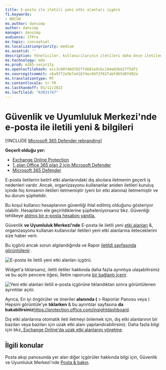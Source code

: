 ```yaml
---
title: E-posta ile iletili yeni etki alanları içgörü
f1.keywords:
- NOCSH
ms.author: dansimp
author: dansimp
manager: dansimp
audience: ITPro
ms.topic: conceptual
ms.localizationpriority: medium
ms.assetid: ''
description: Yöneticiler, kullanıcılarının iletileri daha önce iletilen dış etki alanlarına ne zaman ileteceklerini araştırmak için Güvenlik & Uyumluluk Merkezi'nde Posta akışı panosunda yeni etki alanlarının iletilen e-posta ile ilgili içgörülerini nasıl kullanacaklarını öğrenebilirler.
ms.technology: mdo
ms.prod: m365-security
ms.openlocfilehash: ecc3c00f40d702f74681e9cbc194e83bd27f5df2
ms.sourcegitcommit: c6a97f2a5b7a41b74ec84f2f62fabfd65d8fd92a
ms.translationtype: MT
ms.contentlocale: tr-TR
ms.lasthandoff: 01/12/2022
ms.locfileid: "63021747"
---
```

# <a name="new-domains-being-forwarded-email-insight-in-the-security--compliance-center"></a>Güvenlik ve Uyumluluk Merkezi'nde e-posta ile iletili yeni & bilgileri

[!INCLUDE [Microsoft 365 Defender rebranding](../includes/microsoft-defender-for-office.md)]

**Geçerli olduğu yer:**
- [Exchange Online Protection](exchange-online-protection-overview.md)
- [1. plan Office 365 plan 2 için Microsoft Defender](defender-for-office-365.md)
- [Microsoft 365 Defender](../defender/microsoft-365-defender.md)

E-posta iletilerini belirli etki alanlarındaki dış alıcılara iletmenin geçerli iş nedenleri vardır. Ancak, organizasyonu kullananlar aniden iletileri kuruluş içinde hiç kimsenin iletileri iletmemiştir (yeni bir etki alanına) iletmemiştir ve bu durum şüphelidir.

Bu koşul kullanıcı hesaplarının güvenliği ihlal edilmiş olduğunu gösteriyor olabilir. Hesapların ele geçirildiklerine şüpheleniyorsanız bkz. Güvenliği tehlikeye [atılmış bir e-posta hesabını yanıtla.](responding-to-a-compromised-email-account.md)

Güvenlik **ve Uyumluluk Merkezi'nde** E-posta ile iletili yeni [etki alanları](https://protection.office.com) &, organizasyonu kullanan kullanıcılar iletileri yeni etki alanlarına ileteceklerini size haber verir.

Bu içgörü ancak sorun algılandığında ve Rapor [iletildi sayfasında görüntülenir](view-mail-flow-reports.md#forwarding-report) .

![E-posta ile iletili yeni etki alanları içgörü.](../../media/mfi-new-domains-being-forwarded.png)

Widget'a tıklarsanız, iletili iletiler hakkında daha fazla ayrıntıya ulaşabilirsiniz ve bu açılır pencere öğesi, İletim raporuna [bir bağlantı içerir](view-mail-flow-reports.md#forwarding-report).

![Yeni etki alanları iletili e-posta içgörüne tıklandıktan sonra görüntülenen ayrıntılar açılır.](../../media/mfi-new-domains-being-forwarded-details.png)

Ayrıca, En iyi öngörüler ve öneriler **alanında (** \> Raporlar Panosu veya ) Hepsini görüntüle'ye **tıklarken** & bu ayrıntılar sayfasına **da bakabilirsiniz**<https://protection.office.com/insightdashboard>.

Dış etki alanlarına otomatik ileti iletmeyi önlemek için, dış etki alanlarının bir bazıları veya bazıları için uzak etki alanı yapılandırabilirsiniz. Daha fazla bilgi için bkz[. Exchange Online'da uzak etki alanlarını yönetme](/Exchange/mail-flow-best-practices/remote-domains/manage-remote-domains).

## <a name="related-topics"></a>İlgili konular

Posta akışı panosunda yer alan diğer içgörüler hakkında bilgi için, Güvenlik ve Uyumluluk Merkezi'nde [Posta & bakın](mail-flow-insights-v2.md).